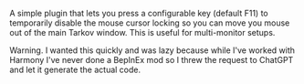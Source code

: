 ​A simple plugin that lets you press a configurable key (default F11) to temporarily disable the mouse cursor locking so you can move you mouse out of the main Tarkov window. This is useful for multi-monitor setups.​


Warning. I wanted this quickly and was lazy because while I've worked with Harmony I've never done a BepInEx mod so I threw the request to ChatGPT and let it generate the actual code.
​
